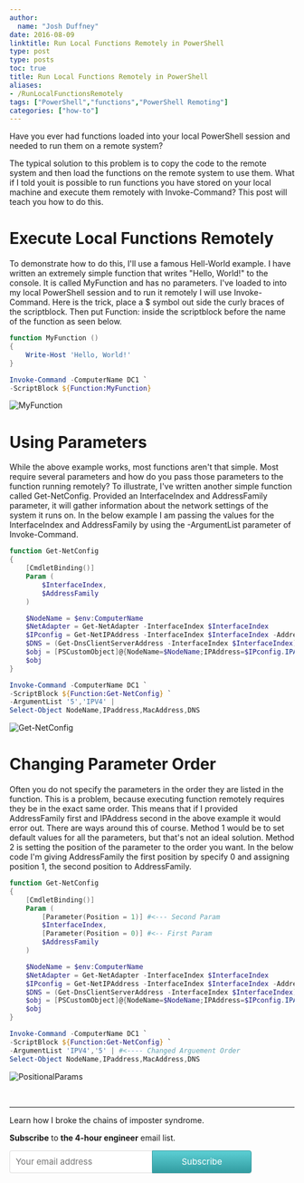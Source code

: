 ```yaml
---
author:
  name: "Josh Duffney"
date: 2016-08-09
linktitle: Run Local Functions Remotely in PowerShell
type: post
type: posts
toc: true
title: Run Local Functions Remotely in PowerShell
aliases: 
- /RunLocalFunctionsRemotely
tags: ["PowerShell","functions","PowerShell Remoting"]
categories: ["how-to"]
---
```


Have you ever had functions loaded into your local PowerShell session and needed to run them on a remote system? 

The typical solution to this problem is to copy the code to the remote system and then load the functions on the remote system to use them. What if I told youit is possible to run functions you have stored on your local machine and execute them remotely with Invoke-Command? This post will teach
you how to do this.

# Execute Local Functions Remotely

To demonstrate how to do this, I'll use a famous Hell-World example. I have written an extremely simple function that writes
"Hello, World!" to the console. It is called MyFunction and has no parameters. I've loaded to into my local PowerShell session
and to run it remotely I will use Invoke-Command. Here is the trick, place a $ symbol out side the curly braces of the scriptblock.
Then put Function: inside the scriptblock before the name of the function as seen below.

```powershell
function MyFunction ()
{
    Write-Host 'Hello, World!'
}

Invoke-Command -ComputerName DC1 `
-ScriptBlock ${Function:MyFunction}
```


![MyFunction](/img/posts/Run-Local-Functions-Remotely-in-PowerShell/MyFunction.gif "MyFunction")


# Using Parameters

While the above example works, most functions aren't that simple. Most require several parameters and how do you pass those
parameters to the function running remotely? To illustrate, I've written another simple function called Get-NetConfig. Provided
an InterfaceIndex and AddressFamily parameter, it will gather information about the network settings of the system it runs on. 
In the below example I am passing the values for the InterfaceIndex and AddressFamily by using the -ArgumentList parameter of
Invoke-Command.

```powershell
function Get-NetConfig
{
    [CmdletBinding()]
    Param (
        $InterfaceIndex,
        $AddressFamily
    )

    $NodeName = $env:ComputerName
    $NetAdapter = Get-NetAdapter -InterfaceIndex $InterfaceIndex
    $IPconfig = Get-NetIPAddress -InterfaceIndex $InterfaceIndex -AddressFamily $AddressFamily
    $DNS = (Get-DnsClientServerAddress -InterfaceIndex $InterfaceIndex).ServerAddresses
    $obj = [PSCustomObject]@{NodeName=$NodeName;IPAddress=$IPconfig.IPAddress;MacAddress=$NetAdapter.MacAddress;DNS=$DNS}
    $obj
}

Invoke-Command -ComputerName DC1 `
-ScriptBlock ${Function:Get-NetConfig} `
-ArgumentList '5','IPV4' |
Select-Object NodeName,IPaddress,MacAddress,DNS
```


![Get-NetConfig](/img/posts/Run-Local-Functions-Remotely-in-PowerShell/Get-NetConfig.gif "Get-NetConfig")


# Changing Parameter Order

Often you do not specify the parameters in the order they are listed in the function. This is a problem,
because executing function remotely requires they be in the exact same order. This means that if I provided
AddressFamily first and IPAddress second in the above example it would error out. There are ways around this
of course. Method 1 would be to set default values for all the parameters, but that's not an ideal solution.
Method 2 is setting the position of the parameter to the order you want. In the below code I'm giving AddressFamily
the first position by specify 0 and assigning position 1, the second position to AddressFamily.


```powershell
function Get-NetConfig
{
    [CmdletBinding()]
    Param (
        [Parameter(Position = 1)] #<--- Second Param
        $InterfaceIndex,
        [Parameter(Position = 0)] #<-- First Param
        $AddressFamily
    )

    $NodeName = $env:ComputerName
    $NetAdapter = Get-NetAdapter -InterfaceIndex $InterfaceIndex
    $IPconfig = Get-NetIPAddress -InterfaceIndex $InterfaceIndex -AddressFamily $AddressFamily
    $DNS = (Get-DnsClientServerAddress -InterfaceIndex $InterfaceIndex).ServerAddresses
    $obj = [PSCustomObject]@{NodeName=$NodeName;IPAddress=$IPconfig.IPAddress;MacAddress=$NetAdapter.MacAddress;DNS=$DNS}
    $obj
}

Invoke-Command -ComputerName DC1 `
-ScriptBlock ${Function:Get-NetConfig} `
-ArgumentList 'IPV4','5' | #<---- Changed Arguement Order
Select-Object NodeName,IPaddress,MacAddress,DNS
```


![PositionalParams](/img/posts/Run-Local-Functions-Remotely-in-PowerShell/PositionalParams.gif "PositionalParams")

<br>

---

Learn how I broke the chains of imposter syndrome.

**Subscribe** to **the 4-hour engineer** email list.

<style> .gumroad-follow-form-embed { zoom: 1; } .gumroad-follow-form-embed:before, .gumroad-follow-form-embed:after { display: table; line-height: 0; content: ""; } .gumroad-follow-form-embed:after { clear: both; } .gumroad-follow-form-embed * { margin: 0; border: 0; padding: 0; outline: 0; box-sizing: border-box !important; float: left !important; } .gumroad-follow-form-embed input { border-radius: 4px; border-top-right-radius: 0; border-bottom-right-radius: 0; font-family: -apple-system, ".SFNSDisplay-Regular", "Helvetica Neue", Helvetica, Arial, sans-serif; font-size: 15px; line-height: 20px; background: #fff; border: 1px solid #ddd; border-right: 0; color: #aaa; padding: 10px; box-shadow: inset 0 1px 0 rgba(0, 0, 0, 0.02); background-position: top right; background-repeat: no-repeat; text-rendering: optimizeLegibility; font-smoothing: antialiased; -webkit-appearance: none; -moz-appearance: caret; width: 50% !important; height: 40px !important; } .gumroad-follow-form-embed button { border-radius: 4px; border-top-left-radius: 0; border-bottom-left-radius: 0; box-shadow: 0 1px 1px rgba(0, 0, 0, 0.12); -webkit-transition: all .05s ease-in-out; transition: all .05s ease-in-out; display: inline-block; padding: 11px 15px 12px; cursor: pointer; color: #fff; font-size: 15px; line-height: 100%; font-family: -apple-system, ".SFNSDisplay-Regular", "Helvetica Neue", Helvetica, Arial, sans-serif; background: #36a9ae; border: 1px solid #31989d; filter: "progid:DXImageTransform.Microsoft.gradient(startColorstr=#5ccfd4, endColorstr=#329ca1, GradientType=0)"; background: -webkit-linear-gradient(#5ccfd4, #329ca1); background: linear-gradient(to bottom, #5ccfd4, #329ca1); height: 40px !important; width: 35% !important; } </style> <form action="https://gumroad.com/follow_from_embed_form" class="form gumroad-follow-form-embed" method="post"> <input name="seller_id" type="hidden" value="7807279384399"> <input name="email" placeholder="Your email address" type="email"> <button data-custom-highlight-color="" type="submit">Subscribe</button> </form>
<br>